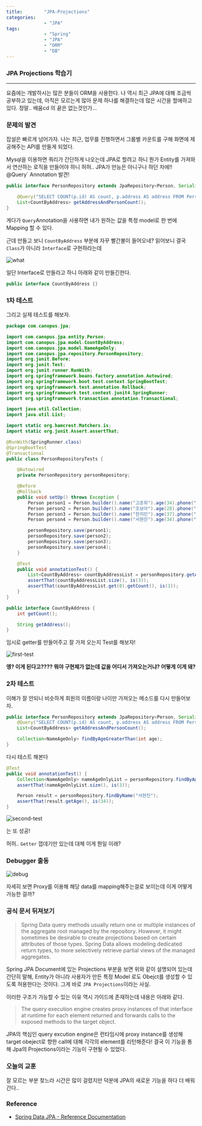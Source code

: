 ```yaml
---
title:        "JPA-Projections"
categories:
              - "JPA"
tags:         
              - "Spring"
              - "JPA"
              - "ORM"
              - "DB"
---
```

### JPA Projections 학습기

---

요즘에는 개발하시는 많은 분들이 ORM을 사용한다. 나 역시 최근 JPA에 대해 조금씩 공부하고 있는데, 아직은 모르는게 많아 문제 하나를 해결하는데 많은 시간을 할애하고 있다. 정말.. 배움cd 의 끝은 없는것인가...

### 문제의 발견

잡설은 빠르게 넘어가자. 나는 최근, 업무를 진행하면서 그룹별 카운트를 구해 화면에 제공해주는 API를 만들게 되었다.

Mysql을 이용하면 쿼리가 간단하게 나오는데 JPA로 할려고 하니 뭔가 Entity를 가져와서 연산하는 로직을 만들어야 하니 허허.. JPA가 만능은 아니구나 하던 차에!! @Query` Annotation 발견!

```java
public interface PersonRepository extends JpaRepository<Person, Serializable> {

    @Query("SELECT COUNT(p.id) AS count, p.address AS address FROM Person p GROUP BY p.address")
    List<CountByAddress> getAddressAndPersonCount();
}

```

게다가 `Query`Annotation을 사용하면 내가 원하는 값을 특정 model로 한 번에 Mapping 할 수 있다.

근데 만들고 보니 `CountByAddress` 부분에 자꾸 빨간불이 들어오네? 읽어보니 결국 `Class`가 아니라 `Interface`로 구현하라는데

![what](/assets/images/jpa-projections/what.jpg)

일단 Interface로 만들라고 하니 아래와 같이 만들긴한다.

```java
public interface CountByAddress {}
```

### 1차 테스트

그리고 실제 테스트를 해보자.

```java
package com.canopus.jpa;

import com.canopus.jpa.entity.Person;
import com.canopus.jpa.model.CountByAddress;
import com.canopus.jpa.model.NameAgeOnly;
import com.canopus.jpa.repository.PersonRepository;
import org.junit.Before;
import org.junit.Test;
import org.junit.runner.RunWith;
import org.springframework.beans.factory.annotation.Autowired;
import org.springframework.boot.test.context.SpringBootTest;
import org.springframework.test.annotation.Rollback;
import org.springframework.test.context.junit4.SpringRunner;
import org.springframework.transaction.annotation.Transactional;

import java.util.Collection;
import java.util.List;

import static org.hamcrest.Matchers.is;
import static org.junit.Assert.assertThat;

@RunWith(SpringRunner.class)
@SpringBootTest
@Transactional
public class PersonRepositoryTests {

    @Autowired
    private PersonRepository personRepository;

    @Before
    @Rollback
    public void setUp() throws Exception {
        Person person1 = Person.builder().name("고준희").age(34).phone("01012344321").address("서울시 강남구").build();
        Person person2 = Person.builder().name("조보아").age(28).phone("01011112222").address("서울시 서초구").build();
        Person person3 = Person.builder().name("한지민").age(37).phone("01023233232").address("서울시 동작구").build();
        Person person4 = Person.builder().name("서현진").age(34).phone("01087655678").address("서울시 서초구").build();

        personRepository.save(person1);
        personRepository.save(person2);
        personRepository.save(person3);
        personRepository.save(person4);
    }

    @Test
    public void annotationTest() {
        List<CountByAddress> countByAddressList = personRepository.getAddressAndPersonCount();
        assertThat(countByAddressList.size(), is(3));
        assertThat(countByAddressList.get(0).getCount(), is(1));
    }
}

```



```java
public interface CountByAddress {
    int getCount();

    String getAddress();
}
```

임시로 getter를 만들어주고 잘 가져 오는지 Test를 해보자!

![first-test](/assets/images/jpa-projections/first-test.jpg)

**엥? 이게 된다고???? 뭐야 구현체가 없는데 값을 어디서 가져오는거냐? 어떻게 이게 돼?**

### 2차 테스트

이해가 잘 안되니 비슷하게 회원의 이름이랑 나이만 가져오는 메소드를 다시 만들어보자.

```java
public interface PersonRepository extends JpaRepository<Person, Serializable> {
    @Query("SELECT COUNT(p.id) AS count, p.address AS address FROM Person p GROUP BY p.address")
    List<CountByAddress> getAddressAndPersonCount();

    Collection<NameAgeOnly> findByAgeGreaterThan(int age);
}
```

다시 테스트 해본다

```java
@Test
public void annotationTest() {
    Collection<NameAgeOnly> nameAgeOnlyList = personRepository.findByAgeGreaterThan(30);
    assertThat(nameAgeOnlyList.size(), is(3));

    Person result = personRepository.findByName("서현진");
    assertThat(result.getAge(), is(34));
}
```

![second-test](/assets/images/jpa-projections/second-test.jpg)

는 또 성공!

허허.. `Getter` 껍데기만 있는데 대체 이게 뭔일 이래?

### Debugger 출동

![debug](/assets/images/jpa-projections/debug.jpg)

자세히 보면 Proxy를 이용해 해당 data를 mapping해주는걸로 보이는데 이게 어떻게 가능한 걸까?

### 공식 문서 뒤져보기

> Spring Data query methods usually return one or multiple instances of the aggregate root managed by the repository. However, it might sometimes be desirable to create projections based on certain attributes of those types. Spring Data allows modeling dedicated return types, to more selectively retrieve partial views of the managed aggregates.

Spring JPA Document에 있는 Projections 부분을 보면 위와 같이 설명되어 있는데 간단히 말해, Entity가 아니라 사용자가 만든 특정 Model 로도 Obejct를 생성할 수 있도록 허용한다는 것이다. 그게 바로 `JPA Projections`이라는 사실.

이러한 구조가 가능할 수 있는 이유 역시 가이드에 존재하는데 내용은 아래와 같다.

> The query execution engine creates proxy instances of that interface at runtime for each element returned and forwards calls to the exposed methods to the target object.

JPA의 핵심인 query excution engine은 런타임시에 proxy instance를 생성해 target obeject로 향한 call에 대해 각각의 element를 리턴해준다!
결국 이 기능을 통해 Jpa의 Projections이라는 기능이 구현될 수 있었다.

### 오늘의 교훈

잘 모르는 부분 찾느라 시간은 많이 걸렸지만 덕분에 JPA의 새로운 기능을 하다 더 배워간다..

### Reference

- [Spring Data JPA - Reference Documentation](https://docs.spring.io/spring-data/jpa/docs/current/reference/html)
